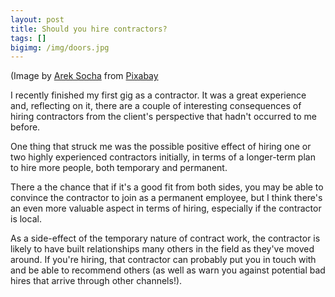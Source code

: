 ```yaml
---
layout: post
title: Should you hire contractors?
tags: []
bigimg: /img/doors.jpg
---
```


(Image by [Arek Socha](https://pixabay.com/users/qimono-1962238/?utm_source=link-attribution&utm_medium=referral&_campaign=image&_content=1767562) from [Pixabay](https://pixabay.com/?utm_source=link-attribution&utm_medium=referral&utm_campaign=image&utm_content=1767562)

I recently finished my first gig as a contractor. It was a great experience and, reflecting on it, there are a couple of interesting consequences of hiring contractors from the client's perspective that hadn't occurred to me before.

One thing that struck me was the possible positive effect of hiring one or two highly experienced contractors initially, in terms of a longer-term plan to hire more people, both temporary and permanent.

There a the chance that if it's a good fit from both sides, you may be able to convince the contractor to join as a permanent employee, but I think there's an even more valuable aspect in terms of hiring, especially if the contractor is local.

As a side-effect of the temporary nature of contract work, the contractor is likely to have built relationships many others in the field as they've moved around. If you're hiring, that contractor can probably put you in touch with and be able to recommend others (as well as warn you against potential bad hires that arrive through other channels!).
